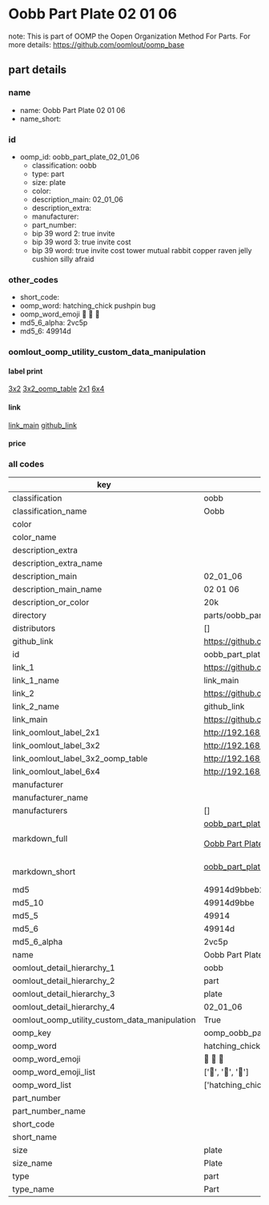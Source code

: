 # Oobb Part Plate 02 01 06  

note: This is part of OOMP the Oopen Organization Method For Parts. For more details: https://github.com/oomlout/oomp_base

##  part details





### name
* name: Oobb Part Plate 02 01 06
* name_short: 
### id
* oomp_id: oobb_part_plate_02_01_06
  * classification: oobb
  * type: part
  * size: plate
  * color: 
  * description_main: 02_01_06
  * description_extra: 
  * manufacturer: 
  * part_number: 
  * bip 39 word 2: true invite
  * bip 39 word 3: true invite cost
  * bip 39 word: true invite cost tower mutual rabbit copper raven jelly cushion silly afraid

### other_codes
* short_code: 
* oomp_word: hatching_chick pushpin bug
* oomp_word_emoji :hatching_chick: :pushpin: :bug:
* md5_6_alpha: 2vc5p
* md5_6: 49914d






### oomlout_oomp_utility_custom_data_manipulation
#### label print
[3x2](http://192.168.1.245:1112/?label=oomp%202vc5p)
[3x2_oomp_table](http://192.168.1.107:1112/?label=oomp%202vc5p)
[2x1](http://192.168.1.242:1112/?label=oomp%202vc5p)
[6x4](http://192.168.1.55:1112/?label=oomp%202vc5p)    

#### link

[link_main](https://github.com/oomlout/oomlout_oomp_current_version_messy/tree/main/parts/oobb_part_plate_02_01_06) [github_link](https://github.com/oomlout/oomlout_oomp_part_src/tree/main/parts/oobb_part_plate_02_01_06)                             

#### price







### all codes 
| key | value |  
| --- | --- |  
| classification | oobb |  
| classification_name | Oobb |  
| color |  |  
| color_name |  |  
| description_extra |  |  
| description_extra_name |  |  
| description_main | 02_01_06 |  
| description_main_name | 02 01 06 |  
| description_or_color | 20k |  
| directory | parts/oobb_part_plate_02_01_06 |  
| distributors | [] |  
| github_link | https://github.com/oomlout/oomlout_oomp_part_src/tree/main/parts/oobb_part_plate_02_01_06 |  
| id | oobb_part_plate_02_01_06 |  
| link_1 | https://github.com/oomlout/oomlout_oomp_current_version_messy/tree/main/parts/oobb_part_plate_02_01_06 |  
| link_1_name | link_main |  
| link_2 | https://github.com/oomlout/oomlout_oomp_part_src/tree/main/parts/oobb_part_plate_02_01_06 |  
| link_2_name | github_link |  
| link_main | https://github.com/oomlout/oomlout_oomp_current_version_messy/tree/main/parts/oobb_part_plate_02_01_06 |  
| link_oomlout_label_2x1 | http://192.168.1.242:1112/?label=oomp%202vc5p |  
| link_oomlout_label_3x2 | http://192.168.1.245:1112/?label=oomp%202vc5p |  
| link_oomlout_label_3x2_oomp_table | http://192.168.1.107:1112/?label=oomp%202vc5p |  
| link_oomlout_label_6x4 | http://192.168.1.55:1112/?label=oomp%202vc5p |  
| manufacturer |  |  
| manufacturer_name |  |  
| manufacturers | [] |  
| markdown_full | [oobb_part_plate_02_01_06](https://github.com/oomlout/oomlout_oomp_current_version_messy/tree/main/parts/oobb_part_plate_02_01_06)<br>[](https://github.com/oomlout/oomlout_oomp_current_version_messy/tree/main/parts/oobb_part_plate_02_01_06)<br>[Oobb Part Plate 02 01 06](https://github.com/oomlout/oomlout_oomp_current_version_messy/tree/main/parts/oobb_part_plate_02_01_06)<br><br> |  
| markdown_short | [oobb_part_plate_02_01_06](https://github.com/oomlout/oomlout_oomp_current_version_messy/tree/main/parts/oobb_part_plate_02_01_06)<br><br> |  
| md5 | 49914d9bbeb265fec0c91e62615d874a |  
| md5_10 | 49914d9bbe |  
| md5_5 | 49914 |  
| md5_6 | 49914d |  
| md5_6_alpha | 2vc5p |  
| name | Oobb Part Plate 02 01 06 |  
| oomlout_detail_hierarchy_1 | oobb |  
| oomlout_detail_hierarchy_2 | part |  
| oomlout_detail_hierarchy_3 | plate |  
| oomlout_detail_hierarchy_4 | 02_01_06 |  
| oomlout_oomp_utility_custom_data_manipulation | True |  
| oomp_key | oomp_oobb_part_plate_02_01_06 |  
| oomp_word | hatching_chick pushpin bug |  
| oomp_word_emoji | :hatching_chick: :pushpin: :bug: |  
| oomp_word_emoji_list | [':hatching_chick:', ':pushpin:', ':bug:'] |  
| oomp_word_list | ['hatching_chick', 'pushpin', 'bug'] |  
| part_number |  |  
| part_number_name |  |  
| short_code |  |  
| short_name |  |  
| size | plate |  
| size_name | Plate |  
| type | part |  
| type_name | Part |  
